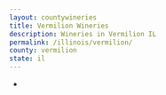```yaml
---
layout: countywineries
title: Vermilion Wineries
description: Wineries in Vermilion IL
permalink: /illinois/vermilion/
county: vermilion
state: il
---
```

-
